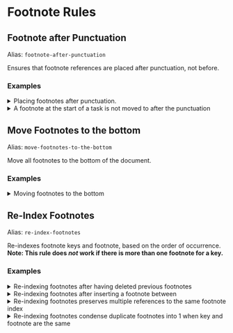 <!--- This file was automatically generated. See docs.ts and *_template.md files for the source. -->

# Footnote Rules

## Footnote after Punctuation

Alias: `footnote-after-punctuation`

Ensures that footnote references are placed after punctuation, not before.

### Examples

<details><summary>Placing footnotes after punctuation.</summary>

Before:

`````` markdown
Lorem[^1]. Ipsum[^2], doletes.
``````

After:

`````` markdown
Lorem.[^1] Ipsum,[^2] doletes.
``````

</details>
<details><summary>A footnote at the start of a task is not moved to after the punctuation</summary>

Before:

`````` markdown
- [ ] [^1]: This is a footnote and a task.
- [ ] This is a footnote and a task that gets swapped with the punctuation[^2]!
[^2]: This footnote got modified
``````

After:

`````` markdown
- [ ] [^1]: This is a footnote and a task.
- [ ] This is a footnote and a task that gets swapped with the punctuation![^2]
[^2]: This footnote got modified
``````

</details>

## Move Footnotes to the bottom

Alias: `move-footnotes-to-the-bottom`

Move all footnotes to the bottom of the document.

### Examples

<details><summary>Moving footnotes to the bottom</summary>

Before:

`````` markdown
Lorem ipsum, consectetur adipiscing elit. [^1] Donec dictum turpis quis ipsum pellentesque.

[^1]: first footnote

Quisque lorem est, fringilla sed enim at, sollicitudin lacinia nisi.[^2]
[^2]: second footnote

Maecenas malesuada dignissim purus ac volutpat.
``````

After:

`````` markdown
Lorem ipsum, consectetur adipiscing elit. [^1] Donec dictum turpis quis ipsum pellentesque.

Quisque lorem est, fringilla sed enim at, sollicitudin lacinia nisi.[^2]
Maecenas malesuada dignissim purus ac volutpat.

[^1]: first footnote
[^2]: second footnote
``````

</details>

## Re-Index Footnotes

Alias: `re-index-footnotes`

Re-indexes footnote keys and footnote, based on the order of occurrence. **Note: This rule does _not_ work if there is more than one footnote for a key.**

### Examples

<details><summary>Re-indexing footnotes after having deleted previous footnotes</summary>

Before:

`````` markdown
Lorem ipsum at aliquet felis.[^3] Donec dictum turpis quis pellentesque,[^5] et iaculis tortor condimentum.

[^3]: first footnote
[^5]: second footnote
``````

After:

`````` markdown
Lorem ipsum at aliquet felis.[^1] Donec dictum turpis quis pellentesque,[^2] et iaculis tortor condimentum.

[^1]: first footnote
[^2]: second footnote
``````

</details>
<details><summary>Re-indexing footnotes after inserting a footnote between</summary>

Before:

`````` markdown
Lorem ipsum dolor sit amet, consectetur adipiscing elit.[^1] Aenean at aliquet felis. Donec dictum turpis quis ipsum pellentesque, et iaculis tortor condimentum.[^1a] Vestibulum nec blandit felis, vulputate finibus purus.[^2] Praesent quis iaculis diam.

[^1]: first footnote
[^1a]: third footnote, inserted later
[^2]: second footnotes
``````

After:

`````` markdown
Lorem ipsum dolor sit amet, consectetur adipiscing elit.[^1] Aenean at aliquet felis. Donec dictum turpis quis ipsum pellentesque, et iaculis tortor condimentum.[^2] Vestibulum nec blandit felis, vulputate finibus purus.[^3] Praesent quis iaculis diam.

[^1]: first footnote
[^2]: third footnote, inserted later
[^3]: second footnotes
``````

</details>
<details><summary>Re-indexing footnotes preserves multiple references to the same footnote index</summary>

Before:

`````` markdown
Lorem ipsum dolor sit amet, consectetur adipiscing elit.[^1] Aenean at aliquet felis. Donec dictum turpis quis ipsum pellentesque, et iaculis tortor condimentum.[^1a] Vestibulum nec blandit felis, vulputate finibus purus.[^2] Praesent quis iaculis diam.[^1]

[^1]: first footnote
[^1a]: third footnote, inserted later
[^2]: second footnotes
``````

After:

`````` markdown
Lorem ipsum dolor sit amet, consectetur adipiscing elit.[^1] Aenean at aliquet felis. Donec dictum turpis quis ipsum pellentesque, et iaculis tortor condimentum.[^2] Vestibulum nec blandit felis, vulputate finibus purus.[^3] Praesent quis iaculis diam.[^1]

[^1]: first footnote
[^2]: third footnote, inserted later
[^3]: second footnotes
``````

</details>
<details><summary>Re-indexing footnotes condense duplicate footnotes into 1 when key and footnote are the same</summary>

Before:

`````` markdown
bla[^1], bla[^1], bla[^2]
[^1]: bla
[^1]: bla
[^2]: bla
``````

After:

`````` markdown
bla[^1], bla[^1], bla[^2]

[^1]: bla
[^2]: bla
``````

</details>
